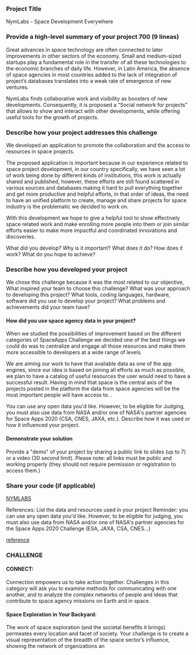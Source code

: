 ### Project Title

NymLabs - Space Development Everywhere

### Provide a high-level summary of your project 700 (9 lineas)

Great advances in space technology are often connected to later improvements in other sectors of the economy. Small and medium-sized startups play a fundamental role in the transfer of all these technologies to the economic branches of daily life. However, in Latin America, the absence of space agencies in most countries added to the lack of integration of project’s databases translates into a weak rate of emergence of new ventures.

NymLabs finds collaborative work and visibility as boosters of new developments. Consequently, it is proposed a “Social network for projects” that allows to show and interact with other developments, while offering useful tools for the growth of projects.


### Describe how your project addresses this challenge 

We developed an application to promote the collaboration and the access to resources in space projects. 

The proposed application is important because in our experience related to space project development, in our country specifically, we have seen a lot of work being done by different kinds of institutions, this work is actually shared and published, however, these efforts are still found scattered in various sources and databases making it hard to pull everything together and get more productive and helpful efforts, in that order of ideas, the need to have an unified platform to create, manage and share projects for space industry is the problematic we decided to work on. 

With this development we hope to give a helpful tool to show effectively space related work and make enrolling more people into them or join similar efforts easier to make more impactful and coordinated innovations and discoveries. 

What did you develop? Why is it important? What does it do? How does it work? What do you hope to achieve?

### Describe how you developed your project

We chose this challenge because it was the most related to our objective, 
What inspired your team to choose this challenge? What was your approach to developing this project? What tools, coding languages, hardware, software did you use to develop your project? What problems and achievements did your team have?

#### How did you use space agency data in your project?

When we studied the possibilities of improvement based on the different categories of SpaceApps Challenge we decided one of the best things we could do was to centralize and engage all those resources and make them more accessible to developers at a wide range of levels. 

We are aiming our work to have that available data as one of the app engines, since our idea is based on joining all efforts as much as possible, we plan to have a catalog of useful resources the user would need to have a successful result. Having in mind that space is the central axis of the projects posted in the platform the data from space agencies will be the most important people will have access to. . 

You can use any open data you'd like. However, to be eligible for Judging, you must also use data from NASA and/or one of NASA's partner agencies for Space Apps 2020 (CSA, CNES, JAXA, etc.). Describe how it was used or how it influenced your project.

#### Demonstrate your solution
Provide a "demo" of your project by sharing a public link to slides (up to 7) or a video (30 second limit). Please note: all links must be public and working properly (they should not require permission or registration to access them.)

### Share your code (if applicable)
[NYMLABS](http://https://github.com/damendozam/NYMLABS "NYMLABS")

References: List the data and resources used in your project
Reminder: you can use any open data you'd like. However, to be eligible for judging, you must also use data from NASA and/or one of NASA's partner agencies for the Space Apps 2020 Challenge (ESA, JAXA, CSA, CNES...)

[reference](http://https://www.iafastro.org/membership/all-members/?&member_category=Space%20Agency%20and%20Office&contact_country=&search= "reference")

### CHALLENGE 
#### CONNECT:
Connection empowers us to take action together. Challenges in this category will ask you to examine methods for communicating with one another, and to analyze the complex networks of people and ideas that contribute to space agency missions on Earth and in space.

#### Space Exploration in Your Backyard:

The work of space exploration (and the societal benefits it brings) permeates every location and facet of society. Your challenge is to create a visual representation of the breadth of the space sector’s influence, showing the network of organizations an
